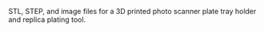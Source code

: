 STL, STEP, and image files for a 3D printed photo scanner plate tray holder and replica plating tool.



